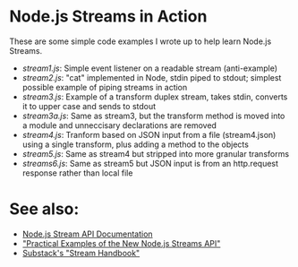 # Node.js Streams in Action

These are some simple code examples I wrote up to help learn Node.js Streams.

* *stream1.js*: Simple event listener on a readable stream (anti-example)
* *stream2.js*: "cat" implemented in Node, stdin piped to stdout; simplest possible example of piping streams in action
* *stream3.js*: Example of a transform duplex stream, takes stdin, converts it to upper case and sends to stdout
* *stream3a.js*: Same as stream3, but the transform method is moved into a module and unneccisary declarations are removed
* *stream4.js*: Tranform based on JSON input from a file (stream4.json) using a single transform, plus adding a method to the objects
* *stream5.js*: Same as stream4 but stripped into more granular transforms
* *streams6.js*: Same as stream5 but JSON input is from an http.request response rather than local file

# See also:

* [Node.js Stream API Documentation](http://nodejs.org/api/stream.html) 
* ["Practical Examples of the New Node.js Streams API"](http://strongloop.com/strongblog/practical-examples-of-the-new-node-js-streams-api/)
* [Substack's "Stream Handbook"](https://github.com/substack/stream-handbook)
